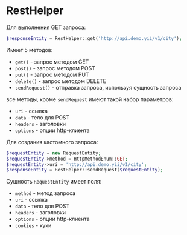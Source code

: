 RestHelper
===

Для выполнения GET запроса:

```php
$responseEntity = RestHelper::get('http://api.demo.yii/v1/city');
```

Имеет 5 методов:

* `get()` - запрос методом GET
* `post()` - запрос методом POST
* `put()` - запрос методом PUT
* `delete()` - запрос методом DELETE
* `sendRequest()` - отправка запроса, используя сущность запроса

все методы, кроме `sendRequest` имеют такой набор параметров:

* `uri` - ссылка
* `data` - тело для POST
* `headers` - заголовки
* `options` - опции http-клиента

Для создания кастомного запроса:

```php
$requestEntity = new RequestEntity;
$requestEntity->method = HttpMethodEnum::GET;
$requestEntity->uri = 'http://api.demo.yii/v1/city';
$responseEntity = RestHelper::sendRequest($requestEntity);
```

Сущность `RequestEntity` имеет поля:

* `method` - метод запроса
* `uri` - ссылка
* `data` - тело для POST
* `headers` - заголовки
* `options` - опции http-клиента
* `cookies` - куки
